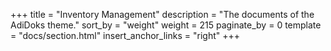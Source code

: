 +++
title = "Inventory Management"
description = "The documents of the AdiDoks theme."
sort_by = "weight"
weight = 215
paginate_by = 0
template = "docs/section.html"
insert_anchor_links = "right"
+++
